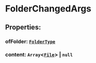 # **FolderChangedArgs**
## **Properties**:
### ofFolder: [`FolderType`](./FolderType)
### content: `Array`<[`File`](./File)> | `null`